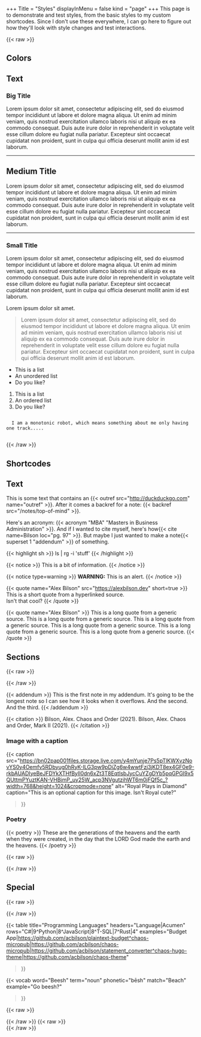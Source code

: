 +++
Title = "Styles"
displayInMenu = false
kind = "page"
+++
This page is to demonstrate and test styles, from the basic styles to my custom shortcodes. Since I don't use these everywhere, I can go here to figure out how they'll look with style changes and test interactions.

{{< raw >}}


<article>

<h1>Colors</h1>
<section>

  <div class="style-circle-container">
    <div title="background" class="style-circle style-circle-background"></div>
    <div title="accent" class="style-circle style-circle-accent"></div>
    <div title="stroke" class="style-circle style-circle-stroke"></div>
    <div title="headline" class="style-circle style-circle-headline"></div>
    <div title="paragraph" class="style-circle style-circle-paragraph"></div>
    <div title="link" class="style-circle style-circle-link"></div>
  </div>

</section>

<h1>Text</h1>
<section class="style-bordered">
  <h1>Big Title</h1>
  <p>Lorem ipsum dolor sit amet, consectetur adipiscing elit, sed do eiusmod tempor incididunt ut labore et dolore magna aliqua. Ut enim ad minim veniam, quis nostrud exercitation ullamco laboris nisi ut aliquip ex ea commodo consequat. Duis aute irure dolor in reprehenderit in voluptate velit esse cillum dolore eu fugiat nulla pariatur. Excepteur sint occaecat cupidatat non proident, sunt in culpa qui officia deserunt mollit anim id est laborum.</p>
  <hr />

  <h2>Medium Title</h2>
  <p>Lorem ipsum dolor sit amet, consectetur adipiscing elit, sed do eiusmod tempor incididunt ut labore et dolore magna aliqua. Ut enim ad minim veniam, quis nostrud exercitation ullamco laboris nisi ut aliquip ex ea commodo consequat. Duis aute irure dolor in reprehenderit in voluptate velit esse cillum dolore eu fugiat nulla pariatur. Excepteur sint occaecat cupidatat non proident, sunt in culpa qui officia deserunt mollit anim id est laborum.</p>
  <hr />

  <h3>Small Title</h3>
  <p>Lorem ipsum dolor sit amet, consectetur adipiscing elit, sed do eiusmod tempor incididunt ut labore et dolore magna aliqua. Ut enim ad minim veniam, quis nostrud exercitation ullamco laboris nisi ut aliquip ex ea commodo consequat. Duis aute irure dolor in reprehenderit in voluptate velit esse cillum dolore eu fugiat nulla pariatur. Excepteur sint occaecat cupidatat non proident, sunt in culpa qui officia deserunt mollit anim id est laborum.</p>
  <p>Lorem ipsum dolor sit amet.</p>

  <blockquote>
Lorem ipsum dolor sit amet, consectetur adipiscing elit, sed do eiusmod tempor incididunt ut labore et dolore magna aliqua. Ut enim ad minim veniam, quis nostrud exercitation ullamco laboris nisi ut aliquip ex ea commodo consequat. Duis aute irure dolor in reprehenderit in voluptate velit esse cillum dolore eu fugiat nulla pariatur. Excepteur sint occaecat cupidatat non proident, sunt in culpa qui officia deserunt mollit anim id est laborum.
  </blockquote>

  <ul>
    <li>This is a list</li>
    <li>An unordered list</li>
    <li>Do you like?</li>
  </ul>

  <ol>
    <li>This is a list</li>
    <li>An ordered list</li>
    <li>Do you like?</li>
  </ol>

  <pre><code>
  I am a monotonic robot, which means something about me only having one track.....
  </code></pre>

</section>


{{< /raw >}}

# Shortcodes

## Text

This is some text that contains an {{< outref src="http://duckduckgo.com" name="outref" >}}. After it comes a backref for a note: {{< backref src="/notes/top-of-mind" >}}.

Here's an acronym: {{< acronym "MBA" "Masters in Business Administration" >}}. And if I wanted to cite myself, here's how{{< cite name=Bilson loc="pg. 97" >}}.  But maybe I just wanted to make a note{{< superset 1 "addendum" >}} of something.

{{< highlight sh >}}
ls | rg -i 'stuff'
{{< /highlight >}}

{{< notice >}}
This is a bit of information.
{{< /notice >}}

{{< notice type=warning >}}
<b>WARNING:</b> This is an alert.
{{< /notice >}}

{{< quote name="Alex Bilson" src="https://alexbilson.dev" short=true >}}
This is a short quote from a hyperlinked source.
<br />
Isn't that cool?
{{< /quote >}}

{{< quote name="Alex Bilson" >}}
This is a long quote from a generic source.  This is a long quote from a generic source.  This is a long quote from a generic source.  This is a long quote from a generic source.  This is a long quote from a generic source.  This is a long quote from a generic source.
{{< /quote >}}

## Sections

{{< raw >}}<section class="style-bordered">{{< /raw >}}

{{< addendum >}}
This is the first note in my addendum. It's going to be the longest note so I can see how it looks when it overflows.
And the second.
And the third.
{{< /addendum >}}

{{< citation >}}
Bilson, Alex. Chaos and Order (2021).
Bilson, Alex. Chaos and Order, Mark II (2021).
{{< /citation >}}

### Image with a caption

{{< caption
src="https://bn02pap001files.storage.live.com/y4mYunje7Ps5pTlKWXvzNovYS0y4Oemfv5RDbyug0hRyK-ILG3pw9pDiZg6w4wwtFzj3jKDT8ex4GF0e9-rkbAUADIyeBeJFDYkXTHfByIl0dn6xZt3T8EqtIsbJycCuYZgDYb5pqGPGI9x5QUttmPYuztKAN-VHBjmP_uy25W_acp3NVgutzihWT6m0jFQf5c_?width=768&height=1024&cropmode=none"
alt="Royal Plays in Diamond"
caption="This is an optional caption for this image. Isn't Royal cute?"
>}}

### Poetry

{{< poetry >}}
  These are the generations
  of the heavens and the earth when they were created,
  in the day that the LORD God made the earth and the heavens.
{{< /poetry >}}


{{< raw >}}</section>{{< /raw >}}

## Special
{{< raw >}}<section class="style-bordered">{{< /raw >}}

{{< table
title="Programming Languages"
headers="Language|Acumen"
rows="C#|9^Python|8^JavaScript|8^T-SQL|7^Rust|4"
examples="Budget App|https://github.com/acbilson/plaintext-budget^chaos-micropub|https://github.com/acbilson/chaos-micropub|https://github.com/acbilson/statement_converter^chaos-hugo-theme|https://github.com/acbilson/chaos-theme"
>}}

{{< vocab
  word="Beesh"
  term="noun"
  phonetic="bēsh"
  match="Beach"
  example="Go beesh?"
>}}


{{< raw >}}</section>{{< /raw >}}
{{< raw >}}</article>{{< /raw >}}
